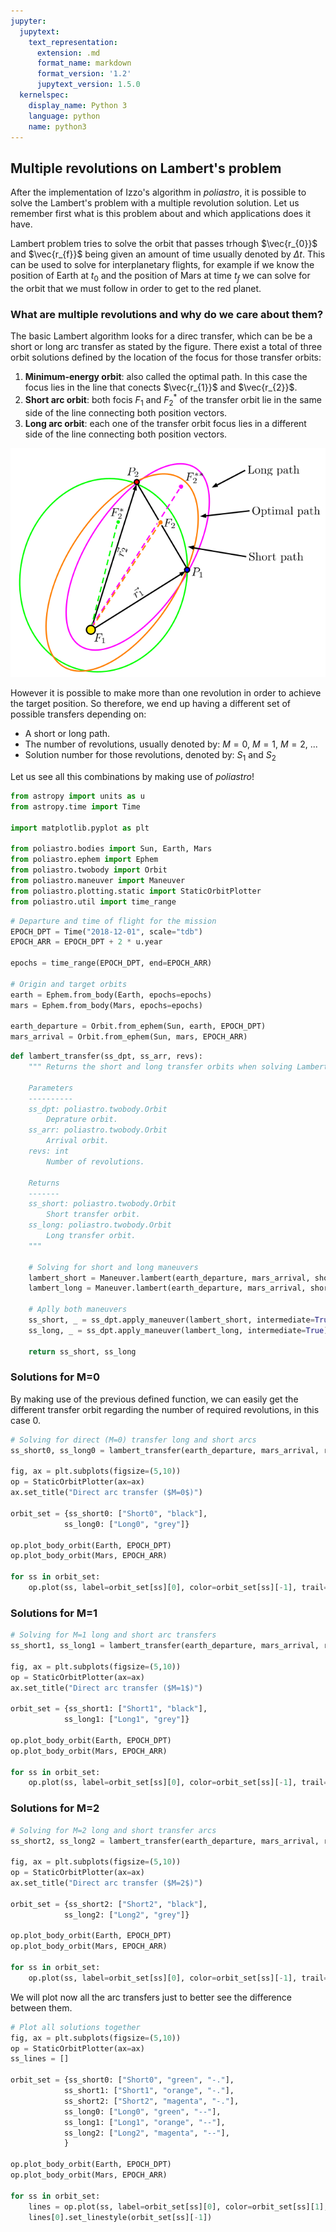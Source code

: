 ```yaml
---
jupyter:
  jupytext:
    text_representation:
      extension: .md
      format_name: markdown
      format_version: '1.2'
      jupytext_version: 1.5.0
  kernelspec:
    display_name: Python 3
    language: python
    name: python3
---
```


## Multiple revolutions on Lambert's problem

After the implementation of Izzo's algorithm in *poliastro*, it is possible to solve the Lambert's
problem with a multiple revolution solution. Let us remember first what is this problem about and which
applications does it have.

Lambert problem tries to solve the orbit that passes trhough $\vec{r_{0}}$ and $\vec{r_{f}}$ being given an amount of time usually denoted by $\Delta t$. This can be used to solve for interplanetary flights, for example if we know the position of Earth at $t_{0}$ and the position of Mars at time $t_{f}$ we can solve for the orbit that we must follow in order to get to the red planet.

### What are multiple revolutions and why do we care about them?

The basic Lambert algorithm looks for a direc transfer, which can be be a short or long arc transfer as stated by the figure. There exist a total of three orbit solutions defined by the location of the focus for those transfer orbits:

1. **Minimum-energy orbit**: also called the optimal path. In this case the focus lies in the line that conects $\vec{r_{1}}$ and $\vec{r_{2}}$.
2. **Short arc orbit**: both focis $F_{1}$ and $F_{2}^{*}$ of the transfer orbit lie in the same side of the line connecting both position vectors.
3. **Long arc orbit**: each one of the transfer orbit focus lies in a different side of the line connecting both position vectors.

![](lambert_paths.png)

However it is possible to make more than one revolution in order to achieve the target position. So therefore, we end up having a different set of possible transfers depending on:

* A short or long path.
* The number of revolutions, usually denoted by: $M=0$, $M=1$, $M=2$, ...
* Solution number for those revolutions, denoted by: $S_{1}$ and $S_{2}$

Let us see all this combinations by making use of *poliastro*!

```python
from astropy import units as u
from astropy.time import Time

import matplotlib.pyplot as plt

from poliastro.bodies import Sun, Earth, Mars
from poliastro.ephem import Ephem
from poliastro.twobody import Orbit
from poliastro.maneuver import Maneuver
from poliastro.plotting.static import StaticOrbitPlotter
from poliastro.util import time_range
```

```python
# Departure and time of flight for the mission
EPOCH_DPT = Time("2018-12-01", scale="tdb")
EPOCH_ARR = EPOCH_DPT + 2 * u.year

epochs = time_range(EPOCH_DPT, end=EPOCH_ARR)

# Origin and target orbits
earth = Ephem.from_body(Earth, epochs=epochs)
mars = Ephem.from_body(Mars, epochs=epochs)

earth_departure = Orbit.from_ephem(Sun, earth, EPOCH_DPT)
mars_arrival = Orbit.from_ephem(Sun, mars, EPOCH_ARR)
```

```python
def lambert_transfer(ss_dpt, ss_arr, revs):
    """ Returns the short and long transfer orbits when solving Lambert's problem.
    
    Parameters
    ----------
    ss_dpt: poliastro.twobody.Orbit
        Deprature orbit.
    ss_arr: poliastro.twobody.Orbit
        Arrival orbit.
    revs: int
        Number of revolutions.
    
    Returns
    -------
    ss_short: poliastro.twobody.Orbit
        Short transfer orbit.
    ss_long: poliastro.twobody.Orbit
        Long transfer orbit.
    """
    
    # Solving for short and long maneuvers
    lambert_short = Maneuver.lambert(earth_departure, mars_arrival, short=True, M=revs)
    lambert_long = Maneuver.lambert(earth_departure, mars_arrival, short=False, M=revs)
    
    # Aplly both maneuvers
    ss_short, _ = ss_dpt.apply_maneuver(lambert_short, intermediate=True)
    ss_long, _ = ss_dpt.apply_maneuver(lambert_long, intermediate=True)

    return ss_short, ss_long
```

### Solutions for M=0

By making use of the previous defined function, we can easily get the different transfer orbit regarding the number of required revolutions, in this case 0.

```python
# Solving for direct (M=0) transfer long and short arcs
ss_short0, ss_long0 = lambert_transfer(earth_departure, mars_arrival, revs=0)

fig, ax = plt.subplots(figsize=(5,10))
op = StaticOrbitPlotter(ax=ax)
ax.set_title("Direct arc transfer ($M=0$)")

orbit_set = {ss_short0: ["Short0", "black"],
            ss_long0: ["Long0", "grey"]}

op.plot_body_orbit(Earth, EPOCH_DPT)
op.plot_body_orbit(Mars, EPOCH_ARR)

for ss in orbit_set:
    op.plot(ss, label=orbit_set[ss][0], color=orbit_set[ss][-1], trail=True)
```

### Solutions for M=1

```python
# Solving for M=1 long and short arc transfers
ss_short1, ss_long1 = lambert_transfer(earth_departure, mars_arrival, revs=1)

fig, ax = plt.subplots(figsize=(5,10))
op = StaticOrbitPlotter(ax=ax)
ax.set_title("Direct arc transfer ($M=1$)")

orbit_set = {ss_short1: ["Short1", "black"],
            ss_long1: ["Long1", "grey"]}

op.plot_body_orbit(Earth, EPOCH_DPT)
op.plot_body_orbit(Mars, EPOCH_ARR)

for ss in orbit_set:
    op.plot(ss, label=orbit_set[ss][0], color=orbit_set[ss][-1], trail=True)
```

### Solutions for M=2

```python
# Solving for M=2 long and short transfer arcs
ss_short2, ss_long2 = lambert_transfer(earth_departure, mars_arrival, revs=2)

fig, ax = plt.subplots(figsize=(5,10))
op = StaticOrbitPlotter(ax=ax)
ax.set_title("Direct arc transfer ($M=2$)")

orbit_set = {ss_short2: ["Short2", "black"],
            ss_long2: ["Long2", "grey"]}

op.plot_body_orbit(Earth, EPOCH_DPT)
op.plot_body_orbit(Mars, EPOCH_ARR)

for ss in orbit_set:
    op.plot(ss, label=orbit_set[ss][0], color=orbit_set[ss][-1], trail=True)
```

We will plot now all the arc transfers just to better see the difference between them.

```python tags=["nbsphinx-thumbnail"]
# Plot all solutions together
fig, ax = plt.subplots(figsize=(5,10))
op = StaticOrbitPlotter(ax=ax)
ss_lines = []

orbit_set = {ss_short0: ["Short0", "green", "-."],
            ss_short1: ["Short1", "orange", "-."],
            ss_short2: ["Short2", "magenta", "-."],
            ss_long0: ["Long0", "green", "--"],
            ss_long1: ["Long1", "orange", "--"],
            ss_long2: ["Long2", "magenta", "--"],
            }

op.plot_body_orbit(Earth, EPOCH_DPT)
op.plot_body_orbit(Mars, EPOCH_ARR)

for ss in orbit_set:
    lines = op.plot(ss, label=orbit_set[ss][0], color=orbit_set[ss][1], trail=True)
    lines[0].set_linestyle(orbit_set[ss][-1])
```
